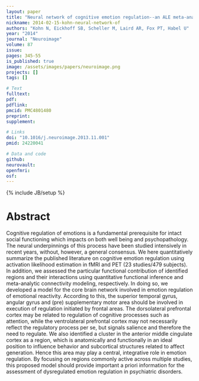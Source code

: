 ```yaml
---
layout: paper
title: "Neural network of cognitive emotion regulation--an ALE meta-analysis and MACM analysis."
nickname: 2014-02-15-kohn-neural-network-of
authors: "Kohn N, Eickhoff SB, Scheller M, Laird AR, Fox PT, Habel U"
year: "2014"
journal: "Neuroimage"
volume: 87
issue: 
pages: 345-55
is_published: true
image: /assets/images/papers/neuroimage.png
projects: []
tags: []

# Text
fulltext:
pdf:
pdflink:
pmcid: PMC4801480
preprint:
supplement:

# Links
doi: "10.1016/j.neuroimage.2013.11.001"
pmid: 24220041

# Data and code
github:
neurovault:
openfmri:
osf:
---
```

{% include JB/setup %}

# Abstract

Cognitive regulation of emotions is a fundamental prerequisite for intact social functioning which impacts on both well being and psychopathology. The neural underpinnings of this process have been studied intensively in recent years, without, however, a general consensus. We here quantitatively summarize the published literature on cognitive emotion regulation using activation likelihood estimation in fMRI and PET (23 studies/479 subjects). In addition, we assessed the particular functional contribution of identified regions and their interactions using quantitative functional inference and meta-analytic connectivity modeling, respectively. In doing so, we developed a model for the core brain network involved in emotion regulation of emotional reactivity. According to this, the superior temporal gyrus, angular gyrus and (pre) supplementary motor area should be involved in execution of regulation initiated by frontal areas. The dorsolateral prefrontal cortex may be related to regulation of cognitive processes such as attention, while the ventrolateral prefrontal cortex may not necessarily reflect the regulatory process per se, but signals salience and therefore the need to regulate. We also identified a cluster in the anterior middle cingulate cortex as a region, which is anatomically and functionally in an ideal position to influence behavior and subcortical structures related to affect generation. Hence this area may play a central, integrative role in emotion regulation. By focusing on regions commonly active across multiple studies, this proposed model should provide important a priori information for the assessment of dysregulated emotion regulation in psychiatric disorders.
